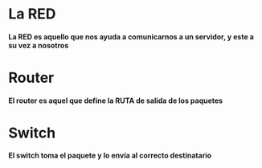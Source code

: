 
# La RED
 #### La RED es aquello que nos ayuda a comunicarnos a un servidor, y este a su vez a nosotros 

# Router
#### El router es aquel que define la RUTA de salida de los paquetes 

# Switch
#### El switch toma el paquete y lo envía al correcto destinatario 